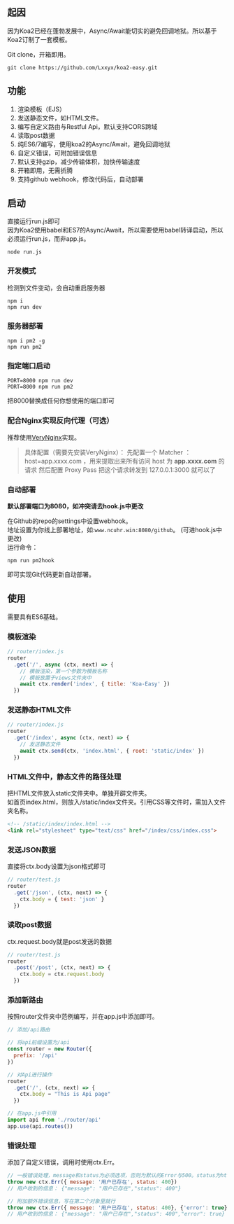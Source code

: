 ## 起因
因为Koa2已经在蓬勃发展中，Async/Await能切实的避免回调地狱。所以基于Koa2订制了一套模板。

Git clone，开箱即用。

```git
git clone https://github.com/Lxxyx/koa2-easy.git
```
## 功能
1. 渲染模板（EJS）
2. 发送静态文件，如HTML文件。
3. 编写自定义路由与Restful Api，默认支持CORS跨域
4. 读取post数据
5. 纯ES6/7编写，使用koa2的Async/Await，避免回调地狱
6. 自定义错误，可附加错误信息
7. 默认支持gzip，减少传输体积，加快传输速度
8. 开箱即用，无需折腾
9. 支持github webhook，修改代码后，自动部署

## 启动
直接运行run.js即可  
因为Koa2使用babel和ES7的Async/Await，所以需要使用babel转译启动，所以必须运行run.js，而非app.js。   
```
node run.js
```
### 开发模式
检测到文件变动，会自动重启服务器  
```
npm i
npm run dev
```
### 服务器部署
```
npm i pm2 -g
npm run pm2
```
### 指定端口启动
```
PORT=8000 npm run dev
PORT=8000 npm run pm2
```
把8000替换成任何你想使用的端口即可

### 配合Nginx实现反向代理（可选）
推荐使用[VeryNginx](https://github.com/alexazhou/VeryNginx)实现。
> 具体配置（需要先安装VeryNginx）：
先配置一个 Matcher ： host=app.xxxx.com ，用来提取出来所有访问 host 为 **app.xxxx.com** 的请求 
然后配置 Proxy Pass 把这个请求转发到 127.0.0.1:3000 就可以了

### 自动部署
**默认部署端口为8080，如冲突请去hook.js中更改**

在Github的repo的settings中设置webhook。  
地址设置为你线上部署地址，如:`www.ncuhr.win:8080/github`。  (可进hook.js中更改)  
运行命令： 
```
npm run pm2hook
```
即可实现Git代码更新自动部署。

## 使用
需要具有ES6基础。

### 模板渲染
```javascript
// router/index.js
router
  .get('/', async (ctx, next) => {
    // 模板渲染，第一个参数为模板名称
    // 模板放置于views文件夹中
    await ctx.render('index', { title: 'Koa-Easy' })
  })
```
### 发送静态HTML文件
```javascript
// router/index.js
router
  .get('/index', async (ctx, next) => {
    // 发送静态文件
    await ctx.send(ctx, 'index.html', { root: 'static/index' })
  })
```
### HTML文件中，静态文件的路径处理
把HTML文件放入static文件夹中。单独开辟文件夹。  
如首页index.html，则放入/static/index文件夹。引用CSS等文件时，需加入文件夹名称。
```html
<!-- /static/index/index.html -->
<link rel="stylesheet" type="text/css" href="/index/css/index.css">
```
### 发送JSON数据
直接将ctx.body设置为json格式即可

```javascript
// router/test.js
router
  .get('/json', (ctx, next) => {
    ctx.body = { test: 'json' }
  })
```
### 读取post数据
ctx.request.body就是post发送的数据

```javascript
// router/test.js
router
  .post('/post', (ctx, next) => {
    ctx.body = ctx.request.body
  })
```
### 添加新路由
按照router文件夹中范例编写，并在app.js中添加即可。

```javascript
// 添加/api路由

// 将api前缀设置为/api
const router = new Router({
  prefix: '/api'
})

// 对Api进行操作
router
  .get('/', (ctx, next) => {
    ctx.body = "This is Api page"
  })
```

```javascript
// 在app.js中引用
import api from './router/api'
app.use(api.routes())
```

### 错误处理
添加了自定义错误，调用时使用ctx.Err。

```javascript
// 一般错误处理，message和status为必须选项，否则为默认的Error与500。status为http状态码
throw new ctx.Err({ message: '用户已存在', status: 400})
// 用户收到的信息： {"message": "用户已存在","status": 400"}

// 附加额外错误信息，写在第二个对象里就行
throw new ctx.Err({ message: '用户已存在', status: 400}, {'error': true})
// 用户收到的信息： {"message": "用户已存在","status": 400","error": true}
```
